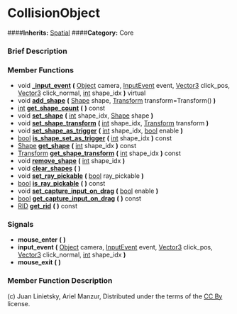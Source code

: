 #  CollisionObject  
####**Inherits:** [Spatial](class_spatial)
####**Category:** Core

###  Brief Description  


###  Member Functions 
  * void  **[&#95;input&#95;event](#_input_event)**  **(** [Object](class_object) camera, [InputEvent](class_inputevent) event, [Vector3](class_vector3) click_pos, [Vector3](class_vector3) click_normal, [int](class_int) shape_idx  **)** virtual
  * void  **[add&#95;shape](#add_shape)**  **(** [Shape](class_shape) shape, [Transform](class_transform) transform=Transform()  **)**
  * [int](class_int)  **[get&#95;shape&#95;count](#get_shape_count)**  **(** **)** const
  * void  **[set&#95;shape](#set_shape)**  **(** [int](class_int) shape_idx, [Shape](class_shape) shape  **)**
  * void  **[set&#95;shape&#95;transform](#set_shape_transform)**  **(** [int](class_int) shape_idx, [Transform](class_transform) transform  **)**
  * void  **[set&#95;shape&#95;as&#95;trigger](#set_shape_as_trigger)**  **(** [int](class_int) shape_idx, [bool](class_bool) enable  **)**
  * [bool](class_bool)  **[is&#95;shape&#95;set&#95;as&#95;trigger](#is_shape_set_as_trigger)**  **(** [int](class_int) shape_idx  **)** const
  * [Shape](class_shape)  **[get&#95;shape](#get_shape)**  **(** [int](class_int) shape_idx  **)** const
  * [Transform](class_transform)  **[get&#95;shape&#95;transform](#get_shape_transform)**  **(** [int](class_int) shape_idx  **)** const
  * void  **[remove&#95;shape](#remove_shape)**  **(** [int](class_int) shape_idx  **)**
  * void  **[clear&#95;shapes](#clear_shapes)**  **(** **)**
  * void  **[set&#95;ray&#95;pickable](#set_ray_pickable)**  **(** [bool](class_bool) ray_pickable  **)**
  * [bool](class_bool)  **[is&#95;ray&#95;pickable](#is_ray_pickable)**  **(** **)** const
  * void  **[set&#95;capture&#95;input&#95;on&#95;drag](#set_capture_input_on_drag)**  **(** [bool](class_bool) enable  **)**
  * [bool](class_bool)  **[get&#95;capture&#95;input&#95;on&#95;drag](#get_capture_input_on_drag)**  **(** **)** const
  * [RID](class_rid)  **[get&#95;rid](#get_rid)**  **(** **)** const

###  Signals  
  *  **mouse&#95;enter**  **(** **)**
  *  **input&#95;event**  **(** [Object](class_object) camera, [InputEvent](class_inputevent) event, [Vector3](class_vector3) click_pos, [Vector3](class_vector3) click_normal, [int](class_int) shape_idx  **)**
  *  **mouse&#95;exit**  **(** **)**

###  Member Function Description  


(c) Juan Linietsky, Ariel Manzur, Distributed under the terms of the [CC By](https://creativecommons.org/licenses/by/3.0/legalcode) license.
